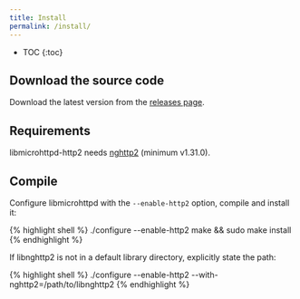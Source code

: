 ```yaml
---
title: Install
permalink: /install/
---
```


* TOC
{:toc}

## Download the source code

Download the latest version from the [releases page](https://github.com/maru/libmicrohttpd-http2/releases).

## Requirements

libmicrohttpd-http2 needs [nghttp2](https://github.com/nghttp2/nghttp2/releases)
(minimum v1.31.0).

## Compile

Configure libmicrohttpd with the ``--enable-http2`` option, compile and install it:

{% highlight shell %}
./configure --enable-http2
make && sudo make install
{% endhighlight %}

If libnghttp2 is not in a default library directory, explicitly state the path:

{% highlight shell %}
./configure --enable-http2 --with-nghttp2=/path/to/libnghttp2
{% endhighlight %}
